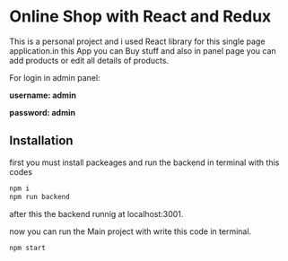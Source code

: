 # Online Shop with React and Redux

This is a personal project and i used React library for this
single page application.in this App you can Buy stuff and also in panel page you can add products or
edit all details of products.

For login in admin panel:

**username: admin**

**password: admin**

## Installation

first you must install packeages and run the backend in terminal with this codes

```bash
npm i 
npm run backend
```

after this the backend runnig at localhost:3001.


now you can run the Main project with write this code in terminal.

```bash
npm start
```

